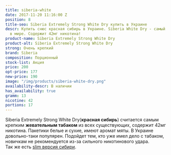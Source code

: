 ```yaml
---
title: siberia-white
date: 2017-11-20 11:16:00 Z
position: 8
title-seo: Siberia Extremely Strong White Dry купить в Украине
descr: Купить снюс красная сибирь в Украине. Siberia White Dry - самый крепкий снюс
  в мире. Содержит 42мг никотина!
product-name: Siberia Extremely Strong White Dry
product-alt: Siberia Extremely Strong White Dry
strong: Очень крепкий
brand: Siberia
composition: Порционный
stock-list: Акция
price: 200
opt-price: 177
new-price: 190
image: "/img/products/siberia-white-dry.png"
availability-descr: В наличии
has_availability: true
gramm: 13
nicotine: 42
portions: 17
---
```


Siberia Extremely Strong White Dry(**красная сибирь**) считается самым крепким **жевательным табаком** из всех существующих, содержит 42мг никотина.
Пакетики белые и сухие, имеют аромат мяты. 
В Украине довольно-таки популярен. Подойдет тем, кто уже имел дело с табаком, новичкам не рекомендуется из-за сильного никотинового удара.<br>
Так же есть [slim версия сибири](/siberia-white-dry-slim).